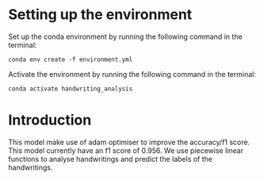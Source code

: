# Setting up the environment

Set up the conda environment by running the following command in the terminal:

```conda env create -f environment.yml```

Activate the environment by running the following command in the terminal:

```conda activate handwriting_analysis```

# Introduction

This model make use of adam optimiser to improve the accuracy/f1 score. This model currently have an f1 score of 0.956. We use piecewise linear functions to analyse handwritings and predict the labels of the handwritings.
